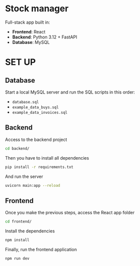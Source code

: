 # Stock manager
Full-stack app built in:
- **Frontend**: React
- **Backend**: Python 3.12 + FastAPI
- **Database**: MySQL

# SET UP

## Database
Start a local MySQL server and run the SQL scripts in this order:

- `database.sql`
- `example_data_buys.sql`
- `example_data_invoices.sql`

## Backend
Access to the backend project

```bash
cd backend/
```

Then you have to install all dependencies

```bash
pip install -r requirements.txt
```

And run the server

```bash
uvicorn main:app --reload
```

## Frontend
Once you make the previous steps, access the React app folder

```bash
cd frontend/
```

Install the dependencies

```bash
npm install
```

Finally, run the frontend application

```bash
npm run dev
```

